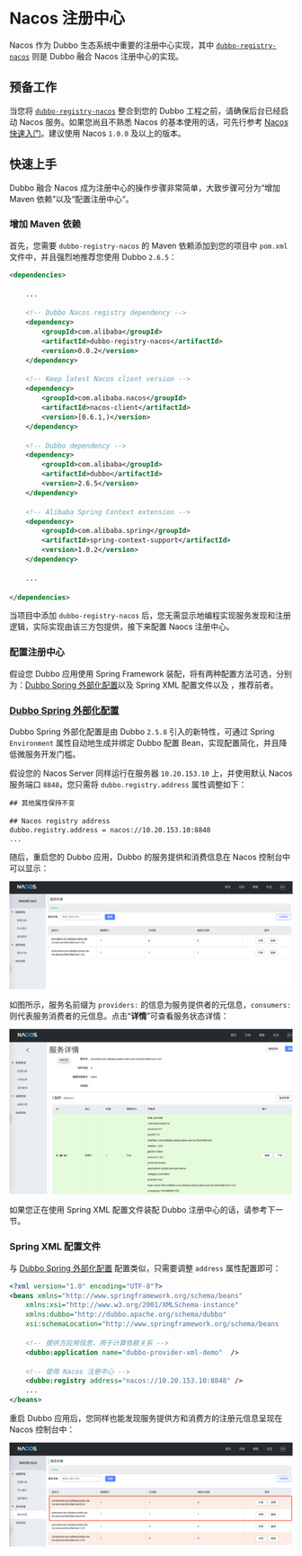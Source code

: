 # Nacos 注册中心

Nacos 作为 Dubbo 生态系统中重要的注册中心实现，其中 [`dubbo-registry-nacos`](https://github.com/apache/incubator-dubbo/tree/master/dubbo-registry/dubbo-registry-nacos) 则是 Dubbo 融合 Nacos 注册中心的实现。



## 预备工作

当您将 [`dubbo-registry-nacos`](https://github.com/apache/incubator-dubbo/tree/master/dubbo-registry/dubbo-registry-nacos) 整合到您的 Dubbo 工程之前，请确保后台已经启动 Nacos 服务。如果您尚且不熟悉 Nacos 的基本使用的话，可先行参考 [Nacos 快速入门](https://nacos.io/en-us/docs/quick-start.html)。建议使用 Nacos `1.0.0` 及以上的版本。



## 快速上手

Dubbo 融合 Nacos 成为注册中心的操作步骤非常简单，大致步骤可分为“增加 Maven 依赖”以及“配置注册中心“。


### 增加 Maven 依赖

首先，您需要 `dubbo-registry-nacos` 的 Maven 依赖添加到您的项目中 `pom.xml` 文件中，并且强烈地推荐您使用 Dubbo `2.6.5`：

```xml
<dependencies>

    ...
        
    <!-- Dubbo Nacos registry dependency -->
    <dependency>
        <groupId>com.alibaba</groupId>
        <artifactId>dubbo-registry-nacos</artifactId>
        <version>0.0.2</version>
    </dependency>   
    
    <!-- Keep latest Nacos client version -->
    <dependency>
        <groupId>com.alibaba.nacos</groupId>
        <artifactId>nacos-client</artifactId>
        <version>[0.6.1,)</version>
    </dependency>
    
    <!-- Dubbo dependency -->
    <dependency>
        <groupId>com.alibaba</groupId>
        <artifactId>dubbo</artifactId>
        <version>2.6.5</version>
    </dependency>
    
    <!-- Alibaba Spring Context extension -->
    <dependency>
        <groupId>com.alibaba.spring</groupId>
        <artifactId>spring-context-support</artifactId>
        <version>1.0.2</version>
    </dependency>

    ...
    
</dependencies>
```



当项目中添加  `dubbo-registry-nacos` 后，您无需显示地编程实现服务发现和注册逻辑，实际实现由该三方包提供，接下来配置 Naocs 注册中心。



### 配置注册中心

假设您 Dubbo 应用使用 Spring Framework 装配，将有两种配置方法可选，分别为：[Dubbo Spring 外部化配置](https://mercyblitz.github.io/2018/01/18/Dubbo-%E5%A4%96%E9%83%A8%E5%8C%96%E9%85%8D%E7%BD%AE/)以及 Spring XML 配置文件以及 ，推荐前者。


### [Dubbo Spring 外部化配置](https://mercyblitz.github.io/2018/01/18/Dubbo-%E5%A4%96%E9%83%A8%E5%8C%96%E9%85%8D%E7%BD%AE/)

Dubbo Spring 外部化配置是由 Dubbo `2.5.8` 引入的新特性，可通过 Spring `Environment` 属性自动地生成并绑定 Dubbo 配置 Bean，实现配置简化，并且降低微服务开发门槛。

假设您的 Nacos Server 同样运行在服务器 `10.20.153.10` 上，并使用默认 Nacos 服务端口 `8848`，您只需将 `dubbo.registry.address` 属性调整如下：



```properties
## 其他属性保持不变

## Nacos registry address
dubbo.registry.address = nacos://10.20.153.10:8848
...
```



随后，重启您的 Dubbo 应用，Dubbo 的服务提供和消费信息在 Nacos 控制台中可以显示：

![image-20181213103845976](../../../../../img/blog/dubbo-registry-nacos-1.png)



如图所示，服务名前缀为 `providers:` 的信息为服务提供者的元信息，`consumers:` 则代表服务消费者的元信息。点击“**详情**”可查看服务状态详情：

![image-20181213104145998](../../../../../img/blog/dubbo-registry-nacos-2.png)



如果您正在使用 Spring XML 配置文件装配 Dubbo 注册中心的话，请参考下一节。



### Spring XML 配置文件

与 [Dubbo Spring 外部化配置](https://mercyblitz.github.io/2018/01/18/Dubbo-%E5%A4%96%E9%83%A8%E5%8C%96%E9%85%8D%E7%BD%AE/) 配置类似，只需要调整 `address` 属性配置即可：

```xml
<?xml version="1.0" encoding="UTF-8"?>
<beans xmlns="http://www.springframework.org/schema/beans"
    xmlns:xsi="http://www.w3.org/2001/XMLSchema-instance"
    xmlns:dubbo="http://dubbo.apache.org/schema/dubbo"
    xsi:schemaLocation="http://www.springframework.org/schema/beans        http://www.springframework.org/schema/beans/spring-beans-4.3.xsd        http://dubbo.apache.org/schema/dubbo        http://dubbo.apache.org/schema/dubbo/dubbo.xsd">
 
    <!-- 提供方应用信息，用于计算依赖关系 -->
    <dubbo:application name="dubbo-provider-xml-demo"  />
 
    <!-- 使用 Nacos 注册中心 -->
    <dubbo:registry address="nacos://10.20.153.10:8848" />
 	...
</beans>
```



重启 Dubbo 应用后，您同样也能发现服务提供方和消费方的注册元信息呈现在 Nacos 控制台中：

![image-20181213113049185](../../../../../img/blog/dubbo-registry-nacos-3.png)
